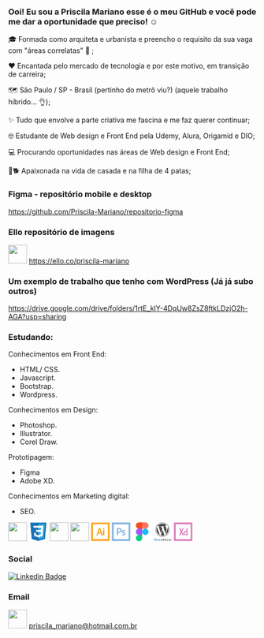 ### Ooi! Eu sou a Priscila Mariano esse é o meu GitHub e você pode me dar a oportunidade que preciso! :relaxed:

:mortar_board: Formada como arquiteta e urbanista e preencho o requisito da sua vaga com "áreas correlatas" :call_me_hand: ;

:hearts: Encantada pelo mercado de tecnologia e por este motivo, em transição de carreira;

:world_map: São Paulo / SP - Brasil (pertinho do metrô viu?) (aquele trabalho híbrido... :ok_hand:);

:sparkles: Tudo que envolve a parte criativa me fascina e me faz querer continuar;

:nerd_face: Estudante de Web design e Front End pela Udemy, Alura, Origamid e DIO;

:computer: Procurando oportunidades nas áreas de Web design e Front End;

👫:dog2: Apaixonada na vida de casada e na filha de 4 patas;

### Figma - repositório mobile e desktop
https://github.com/Priscila-Mariano/repositorio-figma

### Ello repositório de imagens
<img src="https://upload.wikimedia.org/wikipedia/commons/7/76/Ello-logo.png" width="38" height="38" color=white/> https://ello.co/priscila-mariano

### Um exemplo de trabalho que tenho com WordPress (Já já subo outros)
https://drive.google.com/drive/folders/1rtE_kIY-4DqUw8ZsZ8ftkLDzjO2h-AGA?usp=sharing

### ​Estudando:

Conhecimentos em Front End: 
- HTML/ CSS.
- Javascript.
- Bootstrap.
- Wordpress.

Conhecimentos em Design: 
- Photoshop. 
- Illustrator.
- Corel Draw.

Prototipagem: 
- Figma
- Adobe XD. 

Conhecimentos em Marketing digital: 
- SEO.

<p align="left">
  <img src="https://raw.githubusercontent.com/danielcranney/readme-generator/main/public/icons/skills/html5-colored.svg" width="38" height="38"/>
  <img src="https://raw.githubusercontent.com/devicons/devicon/master/icons/css3/css3-original.svg" width="38" height="38">
  <img src="https://raw.githubusercontent.com/danielcranney/readme-generator/main/public/icons/skills/javascript-colored.svg" width="38" height="38">
  <img src="https://img.icons8.com/color/144/000000/bootstrap.png" width="38" height="38"/>
  <img src="https://github.com/devicons/devicon/blob/1119b9f84c0290e0f0b38982099a2bd027a48bf1/icons/illustrator/illustrator-line.svg" width="38" height="38"/>
  <img src="https://github.com/devicons/devicon/blob/1119b9f84c0290e0f0b38982099a2bd027a48bf1/icons/photoshop/photoshop-line.svg" width="38" height="38"/>
  <img src="https://github.com/devicons/devicon/blob/1119b9f84c0290e0f0b38982099a2bd027a48bf1/icons/figma/figma-original.svg" width="38" height="38"/>
  <img src="https://github.com/devicons/devicon/blob/1119b9f84c0290e0f0b38982099a2bd027a48bf1/icons/wordpress/wordpress-original.svg" width="38" height="38"/>
  <img src="https://github.com/devicons/devicon/blob/1119b9f84c0290e0f0b38982099a2bd027a48bf1/icons/xd/xd-line.svg" width="38" height="38"/>
</p>

### Social

[![Linkedin Badge](https://img.shields.io/badge/LinkedIn-0077B5?style=for-the-badge&logo=linkedin&logoColor=white)](https://www.linkedin.com/in/priscila-mariano-a43474106/)


### Email
<img src="https://img.icons8.com/color/144/000000/ms-outlook.png" width="38" height="38"/> priscila_mariano@hotmail.com.br

